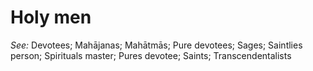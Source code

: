 # Holy men


*See:* Devotees; Mahājanas; Mahātmās; Pure devotees; Sages; Saintlies person; Spirituals master; Pures devotee; Saints; Transcendentalists
